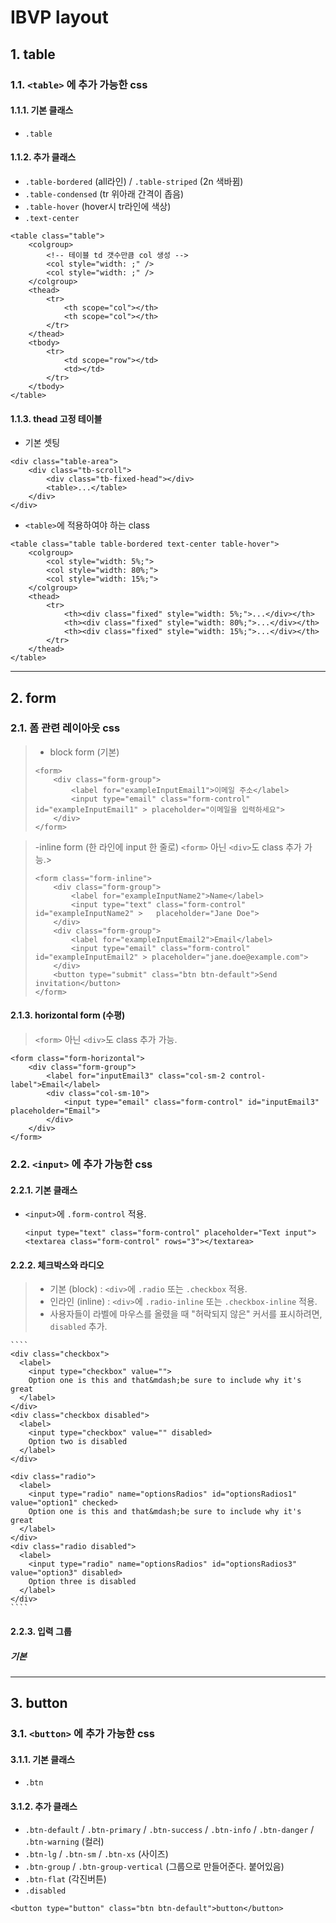 # IBVP layout

## 1. table
### 1.1. ````<table>```` 에 추가 가능한 css
#### 1.1.1. 기본 클래스
- ````.table````

#### 1.1.2. 추가 클래스
- ````.table-bordered```` (all라인) / ````.table-striped```` (2n 색바뀜)
- ````.table-condensed```` (tr 위아래 간격이 좁음)
- ````.table-hover```` (hover시 tr라인에 색상)
- ````.text-center````

````
<table class="table">
    <colgroup>
        <!-- 테이블 td 갯수만큼 col 생성 -->
        <col style="width: ;" />
        <col style="width: ;" />
    </colgroup>
    <thead>
        <tr>
            <th scope="col"></th>
            <th scope="col"></th>
        </tr>
    </thead>
    <tbody>
        <tr>
            <td scope="row"></td>
            <td></td>
        </tr>
    </tbody>
</table>
````

#### 1.1.3. thead 고정 테이블 
- 기본 셋팅
````
<div class="table-area">
    <div class="tb-scroll">
        <div class="tb-fixed-head"></div>
        <table>...</table>
    </div>
</div>
````

- ````<table>````에 적용하여야 하는 class 
````
<table class="table table-bordered text-center table-hover">
    <colgroup>
        <col style="width: 5%;">
        <col style="width: 80%;">
        <col style="width: 15%;">
    </colgroup>
    <thead>
        <tr>
            <th><div class="fixed" style="width: 5%;">...</div></th>
            <th><div class="fixed" style="width: 80%;">...</div></th>
            <th><div class="fixed" style="width: 15%;">...</div></th>
        </tr>
    </thead>
</table>
````

****
## 2. form
### 2.1. 폼 관련 레이아웃 css

>   - block form (기본) 
>   ````
>   <form>
>       <div class="form-group">
>           <label for="exampleInputEmail1">이메일 주소</label>
>           <input type="email" class="form-control" id="exampleInputEmail1" > placeholder="이메일을 입력하세요">
>       </div>
>   </form>
>   ````

>   -inline form (한 라인에 input 한 줄로)
>   ````<form>```` 아닌 ````<div>````도 class 추가 가능.>   
>   ````
>   <form class="form-inline">
>       <div class="form-group">
>           <label for="exampleInputName2">Name</label>
>           <input type="text" class="form-control" id="exampleInputName2" >   placeholder="Jane Doe">
>       </div>
>       <div class="form-group">
>           <label for="exampleInputEmail2">Email</label>
>           <input type="email" class="form-control" id="exampleInputEmail2" > placeholder="jane.doe@example.com">
>       </div>
>       <button type="submit" class="btn btn-default">Send invitation</button>
>   </form>
>   ````

#### 2.1.3. horizontal form (수평)
>   ````<form>```` 아닌 ````<div>````도 class 추가 가능.

````
<form class="form-horizontal">
    <div class="form-group">
        <label for="inputEmail3" class="col-sm-2 control-label">Email</label>
        <div class="col-sm-10">
            <input type="email" class="form-control" id="inputEmail3" placeholder="Email">
        </div>
    </div>
</form>
````

### 2.2. ````<input>```` 에 추가 가능한 css
#### 2.2.1. 기본 클래스
- ````<input>````에 ````.form-control```` 적용.
    ````
    <input type="text" class="form-control" placeholder="Text input">
    <textarea class="form-control" rows="3"></textarea>
    ````

#### 2.2.2. 체크박스와 라디오
> - 기본   (block)  : ````<div>````에  ````.radio```` 또는 ````.checkbox```` 적용.
> - 인라인 (inline) : ````<div>````에  ````.radio-inline```` 또는 ````.checkbox-inline```` 적용.
> - 사용자들이 라벨에 마우스를 올렸을 때 "허락되지 않은" 커서를 표시하려면, ````disabled```` 추가.

    ````
    <div class="checkbox">
      <label>
        <input type="checkbox" value="">
        Option one is this and that&mdash;be sure to include why it's great
      </label>
    </div>
    <div class="checkbox disabled">
      <label>
        <input type="checkbox" value="" disabled>
        Option two is disabled
      </label>
    </div>

    <div class="radio">
      <label>
        <input type="radio" name="optionsRadios" id="optionsRadios1" value="option1" checked>
        Option one is this and that&mdash;be sure to include why it's great
      </label>
    </div>        
    <div class="radio disabled">
      <label>
        <input type="radio" name="optionsRadios" id="optionsRadios3" value="option3" disabled>
        Option three is disabled
      </label>
    </div>
    ````

#### 2.2.3. 입력 그룹
##### 기본
****
## 3. button
### 3.1. ````<button>```` 에 추가 가능한 css
#### 3.1.1. 기본 클래스
- ````.btn````

#### 3.1.2. 추가 클래스
- ````.btn-default```` / ````.btn-primary```` / ````.btn-success```` / ````.btn-info```` / ````.btn-danger```` / ````.btn-warning```` (컬러)
- ````.btn-lg```` / ````.btn-sm```` / ````.btn-xs```` (사이즈)
- ````.btn-group```` / ````.btn-group-vertical```` (그룹으로 만들어준다. 붙어있음)
- ````.btn-flat```` (각진버튼)
- ````.disabled````

````
<button type="button" class="btn btn-default">button</button>
````
